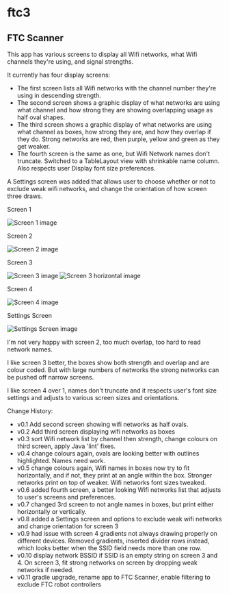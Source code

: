 # ftc3
## FTC Scanner
This app has various screens to display all Wifi networks, what Wifi channels they're using, and signal strengths.

It currently has four display screens:
- The first screen lists all Wifi networks with the channel number they're using in descending strength.
- The second screen shows a graphic display of what networks are using what channel and how strong they are showing overlapping usage as half oval shapes.
- The third screen shows a graphic display of what networks are using what channel as boxes, how strong they are, and how they overlap if they do. Strong networks are red, then purple, yellow and green as they get weaker.
- The fourth screen is the same as one, but Wifi Network names don't truncate. Switched to a TableLayout view with shrinkable name column. Also respects user Display font size preferences.

A Settings screen was added that allows user to choose whether or not to exclude weak wifi networks, and change the orientation of how screen three draws.

Screen 1

![Screen 1 image](doc/device-2015-06-25-073218.png "Screen 1 - Wifi networks channel and strength")

Screen 2

![Screen 2 image](doc/device-2015-06-25-083334.png "Screen 2 - Wifi networks as half ovals")

Screen 3

![Screen 3 image](doc/device-2015-08-05-131205.png "Screen 3 - Wifi networks as boxes")
![Screen 3 horizontal image](doc/device-2015-07-07-082042.png "Screen 3 - horizontal")

Screen 4

![Screen 4 image](doc/device-2015-08-05-130759.png "Screen 4 - Wifi networks channel and strength")

Settings Screen

![Settings Screen image](doc/device-2015-07-07-080535.png "Settings Screen")

I'm not very happy with screen 2, too much overlap, too hard to read network names.

I like screen 3 better, the boxes show both strength and overlap and are colour coded.
But with large numbers of networks the strong networks can be pushed off narrow screens.

I like screen 4 over 1, names don't truncate and it respects user's font size settings and adjusts to various screen sizes and orientations.

Change History:
- v0.1 Add second screen showing wifi networks as half ovals.
- v0.2 Add third screen displaying wifi networks as boxes
- v0.3 sort Wifi network list by channel then strength, change colours on third screen, apply Java 'lint' fixes.
- v0.4 change colours again, ovals are looking better with outlines highlighted. Names need work.
- v0.5 change colours again, Wifi names in boxes now try to fit horizontally, and if not, they print at an angle within the box. Stronger networks print on top of weaker. Wifi networks font sizes tweaked.
- v0.6 added fourth screen, a better looking Wifi networks list that adjusts to user's screens and preferences.
- v0.7 changed 3rd screen to not angle names in boxes, but print either horizontally or vertically.
- v0.8 added a Settings screen and options to exclude weak wifi networks and change orientation for screen 3
- v0.9 had issue with screen 4 gradients not always drawing properly on different devices. Removed gradients, inserted divider rows instead, which looks better when the SSID field needs more than one row.
- v0.10 display network BSSID if SSID is an empty string on screen 3 and 4. On screen 3, fit strong networks on screen by dropping weak networks if needed.
- v0.11 gradle upgrade, rename app to FTC Scanner, enable filtering to exclude FTC robot controllers
